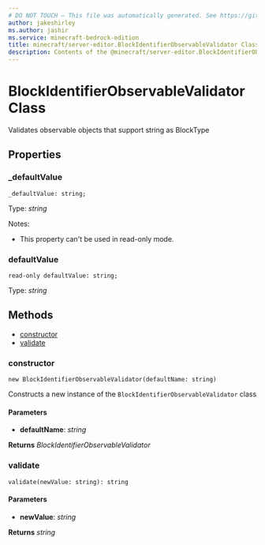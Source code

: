 ```yaml
---
# DO NOT TOUCH — This file was automatically generated. See https://github.com/mojang/minecraftapidocsgenerator to modify descriptions, examples, etc.
author: jakeshirley
ms.author: jashir
ms.service: minecraft-bedrock-edition
title: minecraft/server-editor.BlockIdentifierObservableValidator Class
description: Contents of the @minecraft/server-editor.BlockIdentifierObservableValidator class.
---
```

# BlockIdentifierObservableValidator Class

Validates observable objects that support string as BlockType

## Properties

### **_defaultValue**
`_defaultValue: string;`

Type: *string*

Notes:
  - This property can't be used in read-only mode.

### **defaultValue**
`read-only defaultValue: string;`

Type: *string*

## Methods
- [constructor](#(constructor))
- [validate](#validate)

### **constructor**
`
new BlockIdentifierObservableValidator(defaultName: string)
`

Constructs a new instance of the `BlockIdentifierObservableValidator` class

#### **Parameters**
- **defaultName**: *string*

**Returns** *BlockIdentifierObservableValidator*

### **validate**
`
validate(newValue: string): string
`

#### **Parameters**
- **newValue**: *string*

**Returns** *string*
